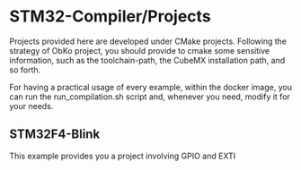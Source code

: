 # STM32-Compiler/Projects

Projects provided here are developed under CMake projects.
Following the strategy of ObKo project, you should provide to cmake some sensitive information, such as the toolchain-path, the CubeMX installation path, and so forth.

For having a practical usage of every example, within the docker image, you can run the run_compilation.sh script and, whenever you need, modify it for your needs.

## STM32F4-Blink

This example provides you a project involving GPIO and EXTI

